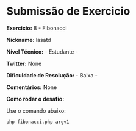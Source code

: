 # Submissão de Exercicio

**Exercicio:** 8 - Fibonacci

**Nickname:** lasatd

**Nível Técnico:** - Estudante -

**Twitter:** None

**Dificuldade de Resolução:** - Baixa -

**Comentários:** None

**Como rodar o desafio:** 

Use o comando abaixo: 
```bash
php fibonacci.php argv1
```